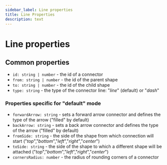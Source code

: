 ```yaml
---
sidebar_label: Line properties
title: Line Properties 
description: text
---
```


# Line properties

## Common properties

- `id: string | number` -  the id of a connector
- `from: string | number` - the id of the parent shape
- `to: string | number` - the id of the child shape
- `type: string` - the type of the connector line: "*line*" (default) or "*dash*"

### Properties specific for "default" mode

- `forwardArrow: string` - sets a forward arrow connector and defines the type of the arrow ("filled" by default)
- `backArrow: string` - sets a back arrow connector and defines the type of the arrow ("filled" by default)
- `fromSide: string` - the side of the shape from which connection will start ("*top*","*bottom*","*left*","*right*","*center*")
- `toSide: string` - the side of the shape to which a different shape will be attached ("*top*","*bottom*","*left*","*right*","*center*")
- `cornersRadius: number` - the radius of rounding corners of a connector




